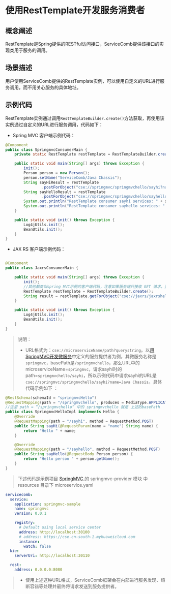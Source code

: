# 使用RestTemplate开发服务消费者

## 概念阐述

RestTemplate是Spring提供的RESTful访问接口，ServiceComb提供该接口的实现类用于服务的调用。

## 场景描述

用户使用ServiceComb提供的RestTemplate实例，可以使用自定义的URL进行服务调用，而不用关心服务的具体地址。

## 示例代码

RestTemplate实例通过调用`RestTemplateBuilder.create()`方法获取，再使用该实例通过自定义的URL进行服务调用，代码如下：

* Spring MVC 客户端示例代码：

```java
@Component
public class SpringmvcConsumerMain {
    private static RestTemplate restTemplate = RestTemplateBuilder.create();

    public static void main(String[] args) throws Exception {
        init();
        Person person = new Person();
        person.setName("ServiceComb/Java Chassis");
        String sayHiResult = restTemplate
                .postForObject("cse://springmvc/springmvchello/sayhi?name=Java Chassis", null, String.class);
        String sayHelloResult = restTemplate
                .postForObject("cse://springmvc/springmvchello/sayhello", person, String.class);
        System.out.println("RestTemplate consumer sayhi services: " + sayHiResult);
        System.out.println("RestTemplate consumer sayhello services: " + sayHelloResult);
    }

    public static void init() throws Exception {
        Log4jUtils.init();
        BeanUtils.init();
    }
}
```

* JAX RS 客户端示例代码：

```java

@Component
public class JaxrsConsumerMain {

    public static void main(String[] args) throws Exception {
        init();
        //其他都类似spring MVC示例的客户端代码，注意如果服务端只接收 GET 请求，要使用方法 getForObject()
        RestTemplate restTemplate = RestTemplateBuilder.create();
        String result = restTemplate.getForObject("cse://jaxrs/jaxrshello/saybye", String.class);
    }

    public static void init() throws Exception {
        Log4jUtils.init();
        BeanUtils.init();
    }
}
```

> 说明：
>
> * URL格式为：`cse://microserviceName/path?querystring`。以[用SpringMVC开发微服务](../build-provider/springmvc.md)中定义的服务提供者为例，其微服务名称是`springmvc`，basePath是`/springmvchello`，那么URL中的microserviceName=`springmvc`，请求sayhi时的path=`springmvchello/sayhi`，所以示例代码中请求sayhi的URL是`cse://springmvc/springmvchello/sayhi?name=Java Chassis`。具体代码示例如下 ：


```java
@RestSchema(schemaId = "springmvcHello")
@RequestMapping(path = "/springmvchello", produces = MediaType.APPLICATION_JSON)
//这里 path = “/springmvchello” 中的 springmvchello 就是 上述的basePath
public class SpringmvcHelloImpl implements Hello {
    @Override
    @RequestMapping(path = "/sayhi", method = RequestMethod.POST)
    public String sayHi(@RequestParam(name = "name") String name) {
        return "Hello " + name;
    }

    @Override
    @RequestMapping(path = "/sayhello", method = RequestMethod.POST)
    public String sayHello(@RequestBody Person person) {
        return "Hello person " + person.getName();
    }
}
```
> 下述代码是示例项目  [ SpringMVC ](https://github.com/apache/servicecomb-samples/tree/master/java-chassis-samples/springmvc-sample)的 springmvc-provider 模块 中 resources 目录下 microservice.yaml

```yaml
servicecomb:
  service:
    application: springmvc-sample
    name: springmvc
    version: 0.0.1

    registry:
      # Default using local service center
      address: http://localhost:30100
      # address: https://cse.cn-south-1.myhuaweicloud.com
      instance:
        watch: false
  kie:
    serverUri: http://localhost:30110

  rest:
    address: 0.0.0.0:8080

```




> * 使用上述这种URL格式，ServiceComb框架会在内部进行服务发现、熔断容错等处理并最终将请求发送到服务提供者。
